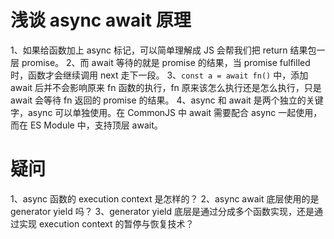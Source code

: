# 浅谈 async await 原理

1、如果给函数加上 async 标记，可以简单理解成 JS 会帮我们把 return 结果包一层 promise。
2、而 await 等待的就是 promise 的结果，当 promise fulfilled 时，函数才会继续调用 next 走下一段。
3、`const a = await fn()` 中，添加 await 后并不会影响原来 fn 函数的执行，fn 原来该怎么执行还是怎么执行，只是 await 会等待 fn 返回的 promise 的结果。
4、async 和 await 是两个独立的关键字，async 可以单独使用。在 CommonJS 中 await 需要配合 async 一起使用，而在 ES Module 中，支持顶层 await。

# 疑问

1、async 函数的 execution context 是怎样的？
2、async await 底层使用的是 generator yield 吗？
3、generator yield 底层是通过分成多个函数实现，还是通过实现 execution context 的暂停与恢复技术？
